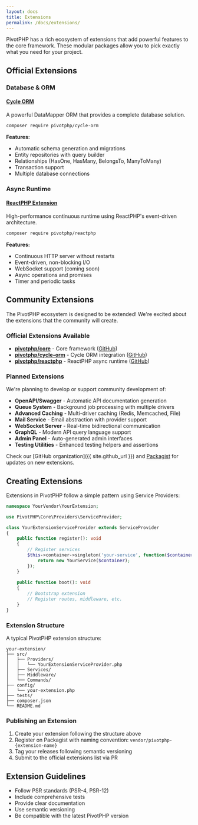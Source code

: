 ```yaml
---
layout: docs
title: Extensions
permalink: /docs/extensions/
---
```


PivotPHP has a rich ecosystem of extensions that add powerful features to the core framework. These modular packages allow you to pick exactly what you need for your project.

## Official Extensions

### Database & ORM

#### [Cycle ORM](/docs/extensions/cycle-orm/)
A powerful DataMapper ORM that provides a complete database solution.

```bash
composer require pivotphp/cycle-orm
```

**Features:**
- Automatic schema generation and migrations
- Entity repositories with query builder
- Relationships (HasOne, HasMany, BelongsTo, ManyToMany)
- Transaction support
- Multiple database connections

### Async Runtime

#### [ReactPHP Extension](/docs/extensions/reactphp/)
High-performance continuous runtime using ReactPHP's event-driven architecture.

```bash
composer require pivotphp/reactphp
```

**Features:**
- Continuous HTTP server without restarts
- Event-driven, non-blocking I/O
- WebSocket support (coming soon)
- Async operations and promises
- Timer and periodic tasks

## Community Extensions

The PivotPHP ecosystem is designed to be extended! We're excited about the extensions that the community will create.

### Official Extensions Available

- **[pivotphp/core](https://packagist.org/packages/pivotphp/core)** - Core framework ([GitHub](https://github.com/PivotPHP/pivotphp-core))
- **[pivotphp/cycle-orm](https://packagist.org/packages/pivotphp/cycle-orm)** - Cycle ORM integration ([GitHub](https://github.com/PivotPHP/pivotphp-cycle-orm))
- **[pivotphp/reactphp](https://packagist.org/packages/pivotphp/reactphp)** - ReactPHP async runtime ([GitHub](https://github.com/PivotPHP/pivotphp-reactphp))

### Planned Extensions

We're planning to develop or support community development of:

- **OpenAPI/Swagger** - Automatic API documentation generation
- **Queue System** - Background job processing with multiple drivers
- **Advanced Caching** - Multi-driver caching (Redis, Memcached, File)
- **Mail Service** - Email abstraction with provider support
- **WebSocket Server** - Real-time bidirectional communication
- **GraphQL** - Modern API query language support
- **Admin Panel** - Auto-generated admin interfaces
- **Testing Utilities** - Enhanced testing helpers and assertions

Check our [GitHub organization]({{ site.github_url }}) and [Packagist](https://packagist.org/packages/pivotphp/) for updates on new extensions.

## Creating Extensions

Extensions in PivotPHP follow a simple pattern using Service Providers:

```php
namespace YourVendor\YourExtension;

use PivotPHP\Core\Providers\ServiceProvider;

class YourExtensionServiceProvider extends ServiceProvider
{
    public function register(): void
    {
        // Register services
        $this->container->singleton('your-service', function($container) {
            return new YourService($container);
        });
    }
    
    public function boot(): void
    {
        // Bootstrap extension
        // Register routes, middleware, etc.
    }
}
```

### Extension Structure

A typical PivotPHP extension structure:

```
your-extension/
├── src/
│   ├── Providers/
│   │   └── YourExtensionServiceProvider.php
│   ├── Services/
│   ├── Middleware/
│   └── Commands/
├── config/
│   └── your-extension.php
├── tests/
├── composer.json
└── README.md
```

### Publishing an Extension

1. Create your extension following the structure above
2. Register on Packagist with naming convention: `vendor/pivotphp-{extension-name}`
3. Tag your releases following semantic versioning
4. Submit to the official extensions list via PR

## Extension Guidelines

- Follow PSR standards (PSR-4, PSR-12)
- Include comprehensive tests
- Provide clear documentation
- Use semantic versioning
- Be compatible with the latest PivotPHP version